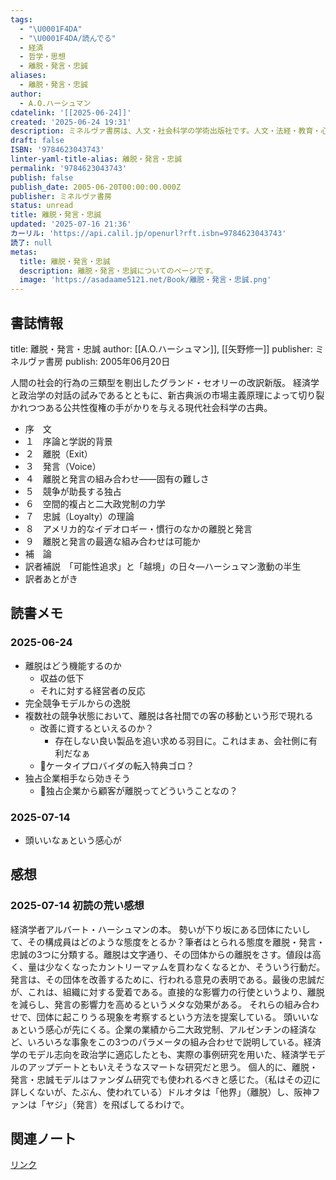 ```yaml
---
tags:
  - "\U0001F4DA"
  - "\U0001F4DA/読んでる"
  - 経済
  - 哲学・思想
  - 離脱・発言・忠誠
aliases:
  - 離脱・発言・忠誠
author:
  - A.O.ハーシュマン
cdatelink: '[[2025-06-24]]'
created: '2025-06-24 19:31'
description: ミネルヴァ書房は、人文・社会科学の学術出版社です。人文・法経・教育・心理・福祉の書籍を中心に刊行しています。
draft: false
ISBN: '9784623043743'
linter-yaml-title-alias: 離脱・発言・忠誠
permalink: '9784623043743'
publish: false
publish_date: 2005-06-20T00:00:00.000Z
publisher: ミネルヴァ書房
status: unread
title: 離脱・発言・忠誠
updated: '2025-07-16 21:36'
カーリル: 'https://api.calil.jp/openurl?rft.isbn=9784623043743'
読了: null
metas:
  title: 離脱・発言・忠誠
  description: 離脱・発言・忠誠についてのページです。
  image: 'https://asadaame5121.net/Book/離脱・発言・忠誠.png'
---
```

## 書誌情報
title: 離脱・発言・忠誠
author: [[A.O.ハーシュマン]], [[矢野修一]]
publisher: ミネルヴァ書房
publish: 2005年06月20日

人間の社会的行為の三類型を剔出したグランド・セオリーの改訳新版。 経済学と政治学の対話の試みであるとともに、新古典派の市場主義原理によって切り裂かれつつある公共性復権の手がかりを与える現代社会科学の古典。
- 序　文
- １　序論と学説的背景
- ２　離脱（Exit）
- ３　発言（Voice）
- ４　離脱と発言の組み合わせ――固有の難しさ
- ５　競争が助長する独占
- ６　空間的複占と二大政党制の力学
- ７　忠誠（Loyalty）の理論
- ８　アメリカ的なイデオロギー・慣行のなかの離脱と発言
- ９　離脱と発言の最適な組み合わせは可能か
- 補　論
- 訳者補説　「可能性追求」と「越境」の日々―ハーシュマン激動の半生
- 訳者あとがき

## 読書メモ
### 2025-06-24
- 離脱はどう機能するのか
	- 収益の低下
	- それに対する経営者の反応
- 完全競争モデルからの逸脱
- 複数社の競争状態において、離脱は各社間での客の移動という形で現れる
	- 改善に資するといえるのか？
		- 存在しない良い製品を追い求める羽目に。これはまぁ、会社側に有利だなぁ
	- 💭ケータイプロバイダの転入特典ゴロ？
- 独占企業相手なら効きそう
	- 💭独占企業から顧客が離脱ってどういうことなの？
### 2025-07-14
- 頭いいなぁという感心が
## 感想
### 2025-07-14 初読の荒い感想
経済学者アルバート・ハーシュマンの本。
勢いが下り坂にある団体にたいして、その構成員はどのような態度をとるか？筆者はとられる態度を離脱・発言・忠誠の3つに分類する。離脱は文字通り、その団体からの離脱をさす。値段は高く、量は少なくなったカントリーマァムを買わなくなるとか、そういう行動だ。発言は、その団体を改善するために、行われる意見の表明である。最後の忠誠だが、これは、組織に対する愛着である。直接的な影響力の行使というより、離脱を減らし、発言の影響力を高めるというメタな効果がある。
それらの組み合わせで、団体に起こりうる現象を考察するという方法を提案している。
頭いいなぁという感心が先にくる。企業の業績から二大政党制、アルゼンチンの経済など、いろいろな事象をこの3つのパラメータの組み合わせで説明している。経済学のモデル志向を政治学に適応したとも、実際の事例研究を用いた、経済学モデルのアップデートともいえそうなスマートな研究だと思う。
個人的に、離脱・発言・忠誠モデルはファンダム研究でも使われるべきと感じた。（私はその辺に詳しくないが、たぶん、使われている）ドルオタは「他界」（離脱）し、阪神ファンは「ヤジ」（発言）を飛ばしてるわけで。
## 関連ノート

<a href="https://asadaame5121.net/9784623043743" class="u-url">リンク</a>
